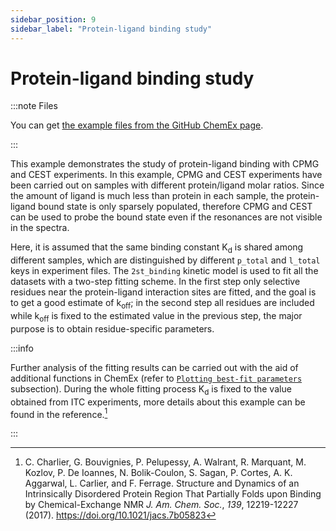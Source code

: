 ```yaml
---
sidebar_position: 9
sidebar_label: "Protein-ligand binding study"
---
```


# Protein-ligand binding study

:::note Files

You can get
[the example files from the GitHub ChemEx page](https://github.com/gbouvignies/chemex/tree/master/examples/Combinations/2stBinding).

:::

This example demonstrates the study of protein-ligand binding with CPMG and CEST
experiments. In this example, CPMG and CEST experiments have been carried out on
samples with different protein/ligand molar ratios. Since the amount of ligand
is much less than protein in each sample, the protein-ligand bound state is only
sparsely populated, therefore CPMG and CEST can be used to probe the bound state
even if the resonances are not visible in the spectra.

Here, it is assumed that the same binding constant K<sub>d</sub> is shared among
different samples, which are distinguished by different `p_total` and `l_total`
keys in experiment files. The `2st_binding` kinetic model is used to fit all the
datasets with a two-step fitting scheme. In the first step only selective
residues near the protein-ligand interaction sites are fitted, and the goal is
to get a good estimate of k<sub>off</sub>; in the second step all residues are
included while k<sub>off</sub> is fixed to the estimated value in the previous
step, the major purpose is to obtain residue-specific parameters.

:::info

Further analysis of the fitting results can be carried out with the aid of
additional functions in ChemEx (refer to
[`Plotting best-fit parameters`](user_guide/additional_modules.mdx#plotting-best-fit-parameters)
subsection). During the whole fitting process K<sub>d</sub> is fixed to the
value obtained from ITC experiments, more details about this example can be
found in the reference.[^1]

:::

[^1]:
    C. Charlier, G. Bouvignies, P. Pelupessy, A. Walrant, R. Marquant, M.
    Kozlov, P. De Ioannes, N. Bolik-Coulon, S. Sagan, P. Cortes, A. K. Aggarwal,
    L. Carlier, and F. Ferrage. Structure and Dynamics of an Intrinsically
    Disordered Protein Region That Partially Folds upon Binding by
    Chemical-Exchange NMR _J. Am. Chem. Soc._, _139_, 12219-12227 (2017).
    https://doi.org/10.1021/jacs.7b05823
